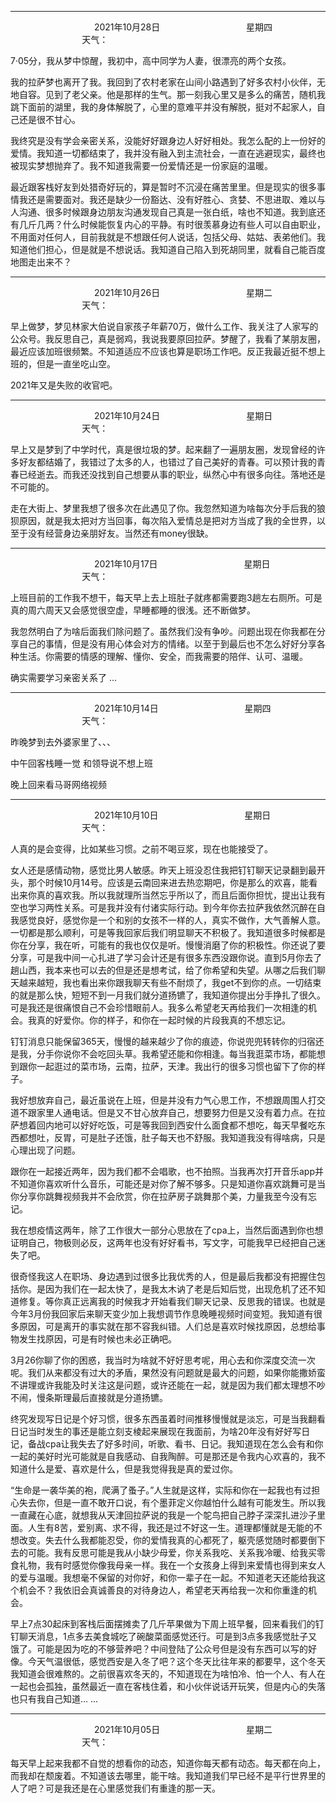 ***
&nbsp;&nbsp;&nbsp;&nbsp;&nbsp;&nbsp;&nbsp;&nbsp;&nbsp;&nbsp;&nbsp;&nbsp;&nbsp;&nbsp;&nbsp;&nbsp;&nbsp;&nbsp;
&nbsp;&nbsp;&nbsp;&nbsp;&nbsp;&nbsp;&nbsp;&nbsp;&nbsp;&nbsp;&nbsp;&nbsp;&nbsp;&nbsp;           2021年10月28日
&nbsp;&nbsp;&nbsp;&nbsp;&nbsp;&nbsp;&nbsp;&nbsp;&nbsp;&nbsp;&nbsp;&nbsp;&nbsp;&nbsp;&nbsp;&nbsp;&nbsp;&nbsp;
&nbsp;&nbsp;&nbsp;&nbsp;&nbsp;&nbsp;&nbsp;&nbsp;&nbsp;&nbsp;&nbsp;&nbsp;&nbsp;&nbsp;                星期四
&nbsp;&nbsp;&nbsp;&nbsp;&nbsp;&nbsp;&nbsp;&nbsp;&nbsp;&nbsp;&nbsp;&nbsp;&nbsp;&nbsp;&nbsp;&nbsp;&nbsp;&nbsp;
&nbsp;&nbsp;&nbsp;&nbsp;&nbsp;&nbsp;&nbsp;&nbsp;&nbsp;&nbsp;&nbsp;&nbsp;&nbsp;&nbsp;&nbsp;&nbsp;&nbsp;&nbsp;
&nbsp;&nbsp;&nbsp;&nbsp;&nbsp;&nbsp;&nbsp;&nbsp;&nbsp;                                       天气：

7·05分，我从梦中惊醒，我初中，高中同学为人妻，很漂亮的两个女孩。

我的拉萨梦也离开了我。我回到了农村老家在山间小路遇到了好多农村小伙伴，无地自容。见到了老父亲。他是那样的生气。那一刻我心里又是多么的痛苦，随机我跳下面前的湖里，我的身体解脱了，心里的意难平并没有解脱，挺对不起家人，自己还是很不甘心。

我终究是没有学会亲密关系，没能好好跟身边人好好相处。我怎么配的上一份好的爱情。我知道一切都结束了，我并没有融入到主流社会，一直在逃避现实，最终也被现实梦想抛弃了。我不知道我需要一份爱情还是一份家庭的温暖。

最近跟客栈好友到处猎奇好玩的，算是暂时不沉浸在痛苦里里。但是现实的很多事情我还是需要面对。我还是缺少一份豁达、没有好胜心、贪婪、不思进取、难以与人沟通、很多时候跟身边朋友沟通发现自己真是一张白纸，啥也不知道。我到底还有几斤几两？什么时候能恢复内心的平静。有时很羡慕身边有些人可以自由职业，不用面对任何人，目前我就是不想跟任何人说话，包括父母、姑姑、表弟他们。我知道他们担心，但是就是不想说话。我知道自己陷入到死胡同里，就看自己能百度地图走出来不？


***
&nbsp;&nbsp;&nbsp;&nbsp;&nbsp;&nbsp;&nbsp;&nbsp;&nbsp;&nbsp;&nbsp;&nbsp;&nbsp;&nbsp;&nbsp;&nbsp;&nbsp;&nbsp;
&nbsp;&nbsp;&nbsp;&nbsp;&nbsp;&nbsp;&nbsp;&nbsp;&nbsp;&nbsp;&nbsp;&nbsp;&nbsp;&nbsp;           2021年10月26日
&nbsp;&nbsp;&nbsp;&nbsp;&nbsp;&nbsp;&nbsp;&nbsp;&nbsp;&nbsp;&nbsp;&nbsp;&nbsp;&nbsp;&nbsp;&nbsp;&nbsp;&nbsp;
&nbsp;&nbsp;&nbsp;&nbsp;&nbsp;&nbsp;&nbsp;&nbsp;&nbsp;&nbsp;&nbsp;&nbsp;&nbsp;&nbsp;                星期二
&nbsp;&nbsp;&nbsp;&nbsp;&nbsp;&nbsp;&nbsp;&nbsp;&nbsp;&nbsp;&nbsp;&nbsp;&nbsp;&nbsp;&nbsp;&nbsp;&nbsp;&nbsp;
&nbsp;&nbsp;&nbsp;&nbsp;&nbsp;&nbsp;&nbsp;&nbsp;&nbsp;&nbsp;&nbsp;&nbsp;&nbsp;&nbsp;&nbsp;&nbsp;&nbsp;&nbsp;
&nbsp;&nbsp;&nbsp;&nbsp;&nbsp;&nbsp;&nbsp;&nbsp;&nbsp;                                       天气：

早上做梦，梦见林家大伯说自家孩子年薪70万，做什么工作、我关注了人家写的公众号。我反思自己，真是弱鸡，我说我要原回拉萨。梦醒了，我看了某朋友圈，最近应该加班很频繁。不知道适应不应该也算是职场工作吧。反正我最近挺不想上班的，但是一直坐吃山空。

2021年又是失败的收官吧。

***
&nbsp;&nbsp;&nbsp;&nbsp;&nbsp;&nbsp;&nbsp;&nbsp;&nbsp;&nbsp;&nbsp;&nbsp;&nbsp;&nbsp;&nbsp;&nbsp;&nbsp;&nbsp;
&nbsp;&nbsp;&nbsp;&nbsp;&nbsp;&nbsp;&nbsp;&nbsp;&nbsp;&nbsp;&nbsp;&nbsp;&nbsp;&nbsp;           2021年10月24日
&nbsp;&nbsp;&nbsp;&nbsp;&nbsp;&nbsp;&nbsp;&nbsp;&nbsp;&nbsp;&nbsp;&nbsp;&nbsp;&nbsp;&nbsp;&nbsp;&nbsp;&nbsp;
&nbsp;&nbsp;&nbsp;&nbsp;&nbsp;&nbsp;&nbsp;&nbsp;&nbsp;&nbsp;&nbsp;&nbsp;&nbsp;&nbsp;                星期日
&nbsp;&nbsp;&nbsp;&nbsp;&nbsp;&nbsp;&nbsp;&nbsp;&nbsp;&nbsp;&nbsp;&nbsp;&nbsp;&nbsp;&nbsp;&nbsp;&nbsp;&nbsp;
&nbsp;&nbsp;&nbsp;&nbsp;&nbsp;&nbsp;&nbsp;&nbsp;&nbsp;&nbsp;&nbsp;&nbsp;&nbsp;&nbsp;&nbsp;&nbsp;&nbsp;&nbsp;
&nbsp;&nbsp;&nbsp;&nbsp;&nbsp;&nbsp;&nbsp;&nbsp;&nbsp;                                       天气：

早上又是梦到了中学时代，真是很垃圾的梦。起来翻了一遍朋友圈，发现曾经的许多好友都结婚了，我错过了太多的人，也错过了自己美好的青春。可以预计我的青春已经逝去。而我还没找到自己想要从事的职业，纵然心中有很多向往。落地还是不可能的。

走在大街上、梦里我想了很多次在此遇见了你。我忽然知道为啥每次分手后我的狼狈原因，就是我太把对方当回事，每次陷入爱情总是把对方当成了我的全世界，以至于没有经营身边亲朋好友。当然还有money很缺。

***
&nbsp;&nbsp;&nbsp;&nbsp;&nbsp;&nbsp;&nbsp;&nbsp;&nbsp;&nbsp;&nbsp;&nbsp;&nbsp;&nbsp;&nbsp;&nbsp;&nbsp;&nbsp;
&nbsp;&nbsp;&nbsp;&nbsp;&nbsp;&nbsp;&nbsp;&nbsp;&nbsp;&nbsp;&nbsp;&nbsp;&nbsp;&nbsp;           2021年10月17日
&nbsp;&nbsp;&nbsp;&nbsp;&nbsp;&nbsp;&nbsp;&nbsp;&nbsp;&nbsp;&nbsp;&nbsp;&nbsp;&nbsp;&nbsp;&nbsp;&nbsp;&nbsp;
&nbsp;&nbsp;&nbsp;&nbsp;&nbsp;&nbsp;&nbsp;&nbsp;&nbsp;&nbsp;&nbsp;&nbsp;&nbsp;&nbsp;                星期日
&nbsp;&nbsp;&nbsp;&nbsp;&nbsp;&nbsp;&nbsp;&nbsp;&nbsp;&nbsp;&nbsp;&nbsp;&nbsp;&nbsp;&nbsp;&nbsp;&nbsp;&nbsp;
&nbsp;&nbsp;&nbsp;&nbsp;&nbsp;&nbsp;&nbsp;&nbsp;&nbsp;&nbsp;&nbsp;&nbsp;&nbsp;&nbsp;&nbsp;&nbsp;&nbsp;&nbsp;
&nbsp;&nbsp;&nbsp;&nbsp;&nbsp;&nbsp;&nbsp;&nbsp;&nbsp;                                       天气：

上班目前的工作我不想干，每天早上去上班肚子就疼都需要跑3趟左右厕所。可是真的周六周天又会感觉很空虚，早睡都睡的很浅。还不断做梦。

我忽然明白了为啥后面我们除问题了。虽然我们没有争吵。问题出现在你我都在分享自己的事情，但是没有用心体会对方的情绪。以至于到最后也不怎么好好分享各种生活。你需要的情感的理解、懂你、安全，而我需要的陪伴、认可、温暖。

确实需要学习亲密关系了 ...


***
&nbsp;&nbsp;&nbsp;&nbsp;&nbsp;&nbsp;&nbsp;&nbsp;&nbsp;&nbsp;&nbsp;&nbsp;&nbsp;&nbsp;&nbsp;&nbsp;&nbsp;&nbsp;
&nbsp;&nbsp;&nbsp;&nbsp;&nbsp;&nbsp;&nbsp;&nbsp;&nbsp;&nbsp;&nbsp;&nbsp;&nbsp;&nbsp;           2021年10月14日
&nbsp;&nbsp;&nbsp;&nbsp;&nbsp;&nbsp;&nbsp;&nbsp;&nbsp;&nbsp;&nbsp;&nbsp;&nbsp;&nbsp;&nbsp;&nbsp;&nbsp;&nbsp;
&nbsp;&nbsp;&nbsp;&nbsp;&nbsp;&nbsp;&nbsp;&nbsp;&nbsp;&nbsp;&nbsp;&nbsp;&nbsp;&nbsp;                星期四
&nbsp;&nbsp;&nbsp;&nbsp;&nbsp;&nbsp;&nbsp;&nbsp;&nbsp;&nbsp;&nbsp;&nbsp;&nbsp;&nbsp;&nbsp;&nbsp;&nbsp;&nbsp;
&nbsp;&nbsp;&nbsp;&nbsp;&nbsp;&nbsp;&nbsp;&nbsp;&nbsp;&nbsp;&nbsp;&nbsp;&nbsp;&nbsp;&nbsp;&nbsp;&nbsp;&nbsp;
&nbsp;&nbsp;&nbsp;&nbsp;&nbsp;&nbsp;&nbsp;&nbsp;&nbsp;                                       天气：

昨晚梦到去外婆家里了、、、

中午回客栈睡一觉 和领导说不想上班

晚上回来看马哥网络视频


***
&nbsp;&nbsp;&nbsp;&nbsp;&nbsp;&nbsp;&nbsp;&nbsp;&nbsp;&nbsp;&nbsp;&nbsp;&nbsp;&nbsp;&nbsp;&nbsp;&nbsp;&nbsp;
&nbsp;&nbsp;&nbsp;&nbsp;&nbsp;&nbsp;&nbsp;&nbsp;&nbsp;&nbsp;&nbsp;&nbsp;&nbsp;&nbsp;           2021年10月10日
&nbsp;&nbsp;&nbsp;&nbsp;&nbsp;&nbsp;&nbsp;&nbsp;&nbsp;&nbsp;&nbsp;&nbsp;&nbsp;&nbsp;&nbsp;&nbsp;&nbsp;&nbsp;
&nbsp;&nbsp;&nbsp;&nbsp;&nbsp;&nbsp;&nbsp;&nbsp;&nbsp;&nbsp;&nbsp;&nbsp;&nbsp;&nbsp;                星期日
&nbsp;&nbsp;&nbsp;&nbsp;&nbsp;&nbsp;&nbsp;&nbsp;&nbsp;&nbsp;&nbsp;&nbsp;&nbsp;&nbsp;&nbsp;&nbsp;&nbsp;&nbsp;
&nbsp;&nbsp;&nbsp;&nbsp;&nbsp;&nbsp;&nbsp;&nbsp;&nbsp;&nbsp;&nbsp;&nbsp;&nbsp;&nbsp;&nbsp;&nbsp;&nbsp;&nbsp;
&nbsp;&nbsp;&nbsp;&nbsp;&nbsp;&nbsp;&nbsp;&nbsp;&nbsp;                                       天气：

人真的是会变得，比如某些习惯。之前不喝豆浆，现在也能接受了。

女人还是感情动物，感觉比男人敏感。昨天上班没忍住我把钉钉聊天记录翻到最开头，那个时候10月14号。应该是云南回来进去热恋期吧，你是那么的欢喜，能看出来你真的喜欢我。所以我就理所当然忘乎所以了，而且后面你担忧，提出让我有空也学习两性关系。可是我并没有付诸实际行动。到今年你去拉萨我依然沉醉在自我感觉良好，感觉你是一个和别的女孩不一样的人，真实不做作，大气善解人意。一切都是那么顺利，可是等我回家后我们明显聊天不积极了。我知道很多时候都是你在分享，我在听，可能有的我也仅仅是听。慢慢消磨了你的积极性。你还说了要分享，可是我中间一心扎进了学习会计还是有很多东西没跟你说。直到5月你去了趟山西，我本来也可以去的但是还是想考试，给了你希望和失望。从哪之后我们聊天越来越短，我也看出来你跟我聊天有些不耐烦了，我get不到你的点。一切结束的就是那么快，短短不到一月我们就分道扬镳了，我知道你提出分手挣扎了很久。可是我还是很痛恨自己不会珍惜眼前人。我多么希望老天再给我们一次相逢的机会。我真的好爱你。你的样子，和你在一起时候的片段我真的不想忘记。

钉钉消息只能保留365天，慢慢的越来越少了你的痕迹，你说兜兜转转你的归宿还是我，分手你说你不会吃回头草。我希望还能和你相逢。每当我逛菜市场，都能想到跟你一起逛过的菜市场，云南，拉萨，天津。我出行的很多习惯也留下了你的样子。

我好想放弃自己，最近虽说在上班，但是并没有力气心思工作，不想跟周围人打交道不跟家里人通电话。但是又不甘心放弃自己，想要努力但是又没有着力点。在拉萨想着回内地可以好好吃饭，可是等我回到西安什么面食都不想吃，每天早餐吃东西都想吐，反胃，可是肚子还饿，肚子每天也不舒服。我知道我没有得啥病，只是心理出现了问题。

跟你在一起接近两年，因为我们都不会唱歌，也不拍照。当我再次打开音乐app并不知道你喜欢听什么音乐，可能还是对你了解不够多。只是知道你喜欢跳舞可是当你分享你跳舞视频我并不会欣赏，你在拉萨房子跳舞那个美，力量我至今没有忘记。

我在想疫情这两年，除了工作很大一部分心思放在了cpa上，当然后面遇到你也想证明自己，物极则必反，这两年也没有好好看书，写文字，可能我早已经把自己迷失了吧。

很奇怪我这人在职场、身边遇到过很多比我优秀的人，但是最后我都没有把握住包括你。是因为我们在一起太快了，是我太木讷了老是后知后觉，出现危机了还不知道修复。等你真正远离我的时候我才开始看我们聊天记录、反思我的错误。也就是今年3月份我回家后来聊天变少加上我想调节作息晚睡视频时间变短。我知道有很多原因，可是离开的事实就在那不容我纠错。人们总是喜欢时候找原因，总想给事物发生找原因，可是有时候也未必正确吧。

3月26你聊了你的困惑，我当时为啥就不好好思考呢，用心去和你深度交流一次呢。我们从来都没有过大的矛盾，果然没有问题就是最大的问题，如果你能撒娇蛮不讲理或许我能及时关注这是问题，或许还能在一起，就是因为我们都太理想不吵不闹，慢条斯理最后直接就是分道扬镳。

终究发现写日记是个好习惯，很多东西虽着时间推移慢慢就是淡忘，可是当我翻看日记当时发生的事还是能立刻支棱起来展现在我面前，为啥20年没有好好写日记，备战cpa让我失去了好多时间，听歌、看书、日记。我知道现在怎么会有和你一起的美好时光可能就是自我感动、自我陶醉。可是那还是令我内心欢喜的，我不知道什么是爱、喜欢是什么，但是我觉得我是真的爱过你。

“生命是一袭华美的袍，爬满了蚤子。”人生就是这样，实际和你在一起我也有过担心失去你，但是一直不敢开口说，有个墨菲定义你越怕什么越有可能发生。所以我一直藏在心底，就想我从天津回拉萨说的我是一个鸵鸟把自己脖子深深扎进沙子里面。人生有8苦，爱别离、求不得，我还是过不好这一生。道理都懂就是无能的不想改变。失去什么我都能忍受，你的爱情我真的心都死了，躯壳感觉随时都要倒下去的可能。我有反思可能是我从小缺少母爱，你关系我吃、关系我冷暖、给我买零食礼物，我有时感觉你像我母亲一样。我在一个女孩身上得到来爱情也得到来女人的爱与温暖。我想毫不保留的对你好，和你一辈子在一起。不知道老天还能给我这个机会不？我依旧会真诚善良的对待身边人，希望老天再给我一次和你重逢的机会。

早上7点30起床到客栈后面摆摊卖了几斤苹果做为下周上班早餐，回来看我们的钉钉聊天消息，1点多去美食城吃了碗酸菜面感觉还行。可是到3点多我感觉肚子又饿了。可能是因为吃的不够营养吧？中间登陆了公众号但是没有东西可以写的好像。今天气温很低，感觉西安是入冬了吧？这个冬天比往年来的都要早，这个冬天我知道会很难熬的。之前很喜欢冬天的，不知道现在为啥怕冷、怕一个人、有人在一起也会孤独，虽然最近一直在客栈住着，和小伙伴说话开玩笑，但是内心的失落也只有我自己知道... ...

***
&nbsp;&nbsp;&nbsp;&nbsp;&nbsp;&nbsp;&nbsp;&nbsp;&nbsp;&nbsp;&nbsp;&nbsp;&nbsp;&nbsp;&nbsp;&nbsp;&nbsp;&nbsp;
&nbsp;&nbsp;&nbsp;&nbsp;&nbsp;&nbsp;&nbsp;&nbsp;&nbsp;&nbsp;&nbsp;&nbsp;&nbsp;&nbsp;           2021年10月05日
&nbsp;&nbsp;&nbsp;&nbsp;&nbsp;&nbsp;&nbsp;&nbsp;&nbsp;&nbsp;&nbsp;&nbsp;&nbsp;&nbsp;&nbsp;&nbsp;&nbsp;&nbsp;
&nbsp;&nbsp;&nbsp;&nbsp;&nbsp;&nbsp;&nbsp;&nbsp;&nbsp;&nbsp;&nbsp;&nbsp;&nbsp;&nbsp;                星期二
&nbsp;&nbsp;&nbsp;&nbsp;&nbsp;&nbsp;&nbsp;&nbsp;&nbsp;&nbsp;&nbsp;&nbsp;&nbsp;&nbsp;&nbsp;&nbsp;&nbsp;&nbsp;
&nbsp;&nbsp;&nbsp;&nbsp;&nbsp;&nbsp;&nbsp;&nbsp;&nbsp;&nbsp;&nbsp;&nbsp;&nbsp;&nbsp;&nbsp;&nbsp;&nbsp;&nbsp;
&nbsp;&nbsp;&nbsp;&nbsp;&nbsp;&nbsp;&nbsp;&nbsp;&nbsp;                                       天气：

每天早上起来我都不自觉的想看你的动态，知道你每天都有动态。每天都在向上，而我却在颓废着。不知道该去哪里，能干啥。我知道我们早已经不是平行世界里的人了吧？可是我还是在心里感觉我们有重逢的那一天。
